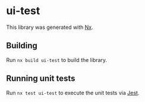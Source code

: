 # ui-test

This library was generated with [Nx](https://nx.dev).

## Building

Run `nx build ui-test` to build the library.

## Running unit tests

Run `nx test ui-test` to execute the unit tests via [Jest](https://jestjs.io).
